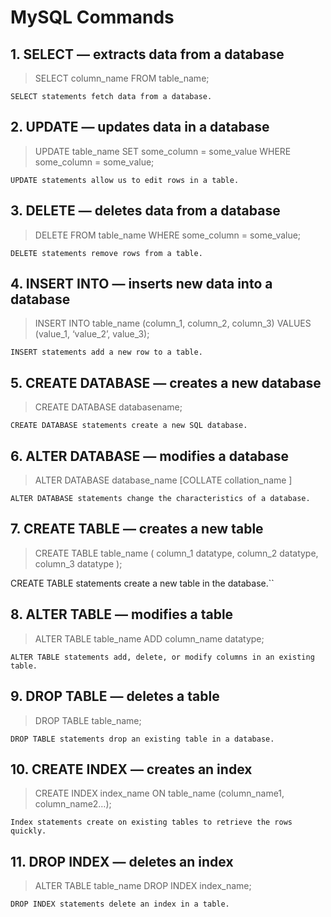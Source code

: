 # MySQL Commands

## **1. SELECT — extracts data from a database**

> SELECT column_name
> FROM table_name;

`SELECT statements fetch data from a database.`

## **2. UPDATE — updates data in a database**

> UPDATE table_name
> SET some_column = some_value
> WHERE some_column = some_value;

`UPDATE statements allow us to edit rows in a table.`

## 3. DELETE — deletes data from a database

> DELETE FROM table_name
> WHERE some_column = some_value;

`DELETE statements remove rows from a table.`

## 4. INSERT INTO — inserts new data into a database

> INSERT INTO table_name (column_1, column_2, column_3)
> VALUES (value_1, ‘value_2’, value_3);

`INSERT statements add a new row to a table.`

## 5. CREATE DATABASE — creates a new database

> CREATE DATABASE databasename;

`CREATE DATABASE statements create a new SQL database.`

## 6. ALTER DATABASE — modifies a database

> ALTER DATABASE database_name
> [COLLATE collation_name ]

`ALTER DATABASE statements change the characteristics of a database.`

## 7. CREATE TABLE — creates a new table

> CREATE TABLE table_name (
> 	column_1 datatype,
> 	column_2 datatype,
> 	column_3 datatype
> );

CREATE TABLE statements create a new table in the database.``

## 8. ALTER TABLE — modifies a table

> ALTER TABLE table_name
> ADD column_name datatype;

`ALTER TABLE statements add, delete, or modify columns in an existing table.`

## 9. DROP TABLE — deletes a table

> DROP TABLE table_name;

`DROP TABLE statements drop an existing table in a database.`

## 10. CREATE INDEX — creates an index

> CREATE INDEX index_name
> ON table_name (column_name1, column_name2…);

`Index statements create on existing tables to retrieve the rows quickly.`

## 11. DROP INDEX — deletes an index

> ALTER TABLE table_name
> DROP INDEX index_name;

`DROP INDEX statements delete an index in a table.`
